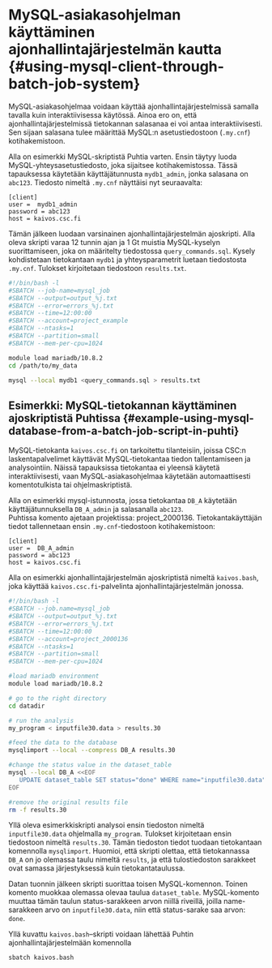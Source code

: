 # MySQL-asiakasohjelman käyttäminen ajonhallintajärjestelmän kautta {#using-mysql-client-through-batch-job-system}

MySQL-asiakasohjelmaa voidaan käyttää ajonhallintajärjestelmissä samalla tavalla kuin interaktiivisessa käytössä. Ainoa ero on, että ajonhallintajärjestelmissä tietokannan salasanaa ei voi antaa interaktiivisesti. Sen sijaan salasana tulee määrittää MySQL:n asetustiedostoon (`.my.cnf`) kotihakemistoon.

Alla on esimerkki MySQL-skriptistä Puhtia varten. Ensin täytyy luoda MySQL-yhteysasetustiedosto, joka sijaitsee kotihakemistossa. Tässä tapauksessa käytetään käyttäjätunnusta `mydb1_admin`, jonka salasana on `abc123`. Tiedosto nimeltä `.my.cnf` näyttäisi nyt seuraavalta:

```text
[client]
user =  mydb1_admin
password = abc123
host = kaivos.csc.fi
```

Tämän jälkeen luodaan varsinainen ajonhallintajärjestelmän ajoskripti. Alla oleva skripti varaa 12 tunnin ajan ja 1 Gt muistia MySQL-kyselyn suorittamiseen, joka on määritelty tiedostossa `query_commands.sql`. Kysely kohdistetaan tietokantaan `mydb1` ja yhteysparametrit luetaan tiedostosta `.my.cnf`. Tulokset kirjoitetaan tiedostoon `results.txt`.

```bash
#!/bin/bash -l
#SBATCH --job-name=mysql_job
#SBATCH --output=output_%j.txt
#SBATCH --error=errors_%j.txt
#SBATCH --time=12:00:00
#SBATCH --account=project_example
#SBATCH --ntasks=1
#SBATCH --partition=small
#SBATCH --mem-per-cpu=1024

module load mariadb/10.8.2
cd /path/to/my_data

mysql --local mydb1 <query_commands.sql > results.txt
```

## Esimerkki: MySQL-tietokannan käyttäminen ajoskriptistä Puhtissa {#example-using-mysql-database-from-a-batch-job-script-in-puhti}

MySQL-tietokanta `kaivos.csc.fi` on tarkoitettu tilanteisiin, joissa CSC:n laskentapalvelimet käyttävät MySQL-tietokantaa tiedon tallentamiseen ja analysointiin. Näissä tapauksissa tietokantaa ei yleensä käytetä interaktiivisesti, vaan MySQL-asiakasohjelmaa käytetään automaattisesti komentotulkista tai ohjelmaskriptistä.

Alla on esimerkki mysql-istunnosta, jossa tietokantaa `DB_A` käytetään käyttäjätunnuksella `DB_A_admin` ja salasanalla `abc123`.  
Puhtissa komento ajetaan projektissa: project_2000136. Tietokantakäyttäjän tiedot tallennetaan ensin `.my.cnf`-tiedostoon kotihakemistoon:

```text
[client]
user =  DB_A_admin
password = abc123
host = kaivos.csc.fi
```

Alla on esimerkki ajonhallintajärjestelmän ajoskriptistä nimeltä `kaivos.bash`, joka käyttää `kaivos.csc.fi`-palvelinta ajonhallintajärjestelmän jonossa.

```bash
#!/bin/bash -l
#SBATCH --job.name=mysql_job
#SBATCH --output=output_%j.txt
#SBATCH --error=errors_%j.txt
#SBATCH --time=12:00:00
#SBATCH --account=project_2000136
#SBATCH --ntasks=1
#SBATCH --partition=small
#SBATCH --mem-per-cpu=1024

#load mariadb environment
module load mariadb/10.8.2

# go to the right directory
cd datadir

# run the analysis
my_program < inputfile30.data > results.30

#feed the data to the database
mysqlimport --local --compress DB_A results.30

#change the status value in the dataset_table
mysql --local DB_A <<EOF
   UPDATE dataset_table SET status="done" WHERE name="inputfile30.data" ;
EOF

#remove the original results file
rm -f results.30
```

Yllä oleva esimerkkiskripti analysoi ensin tiedoston nimeltä `inputfile30.data` ohjelmalla `my_program`. Tulokset kirjoitetaan ensin tiedostoon nimeltä `results.30`. Tämän tiedoston tiedot tuodaan tietokantaan komennolla `mysqlimport`. Huomioi, että skripti olettaa, että tietokannassa `DB_A` on jo olemassa taulu nimeltä `results`, ja että tulostiedoston sarakkeet ovat samassa järjestyksessä kuin tietokantataulussa.

Datan tuonnin jälkeen skripti suorittaa toisen MySQL-komennon. Toinen komento muokkaa olemassa olevaa taulua `dataset_table`. MySQL-komento muuttaa tämän taulun status-sarakkeen arvon niillä riveillä, joilla name-sarakkeen arvo on `inputfile30.data`, niin että status-sarake saa arvon: `done`.

Yllä kuvattu `kaivos.bash`–skripti voidaan lähettää Puhtin ajonhallintajärjestelmään komennolla

```bash
sbatch kaivos.bash
```